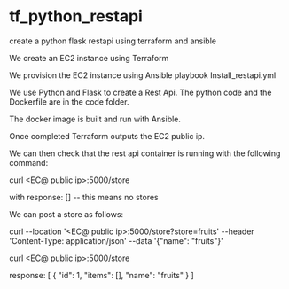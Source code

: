 # tf_python_restapi
create a python flask restapi using terraform and ansible

We create an EC2 instance using Terraform

We provision the EC2 instance using Ansible playbook Install_restapi.yml

We use Python and Flask to create a Rest Api.  The python code and the Dockerfile are in the code folder.

The docker image is built and run with Ansible.

Once completed Terraform outputs the EC2 public ip.

We can then check that the rest api container is running with the following command:

curl <EC@ public ip>:5000/store

with response:
[] -- this means no stores 

We can post a store as follows:

curl --location '<EC@ public ip>:5000/store?store=fruits' --header 'Content-Type: application/json' --data '{"name": "fruits"}'

curl <EC@ public ip>:5000/store

response:
[
  {
    "id": 1,
    "items": [],
    "name": "fruits"
  }
]







